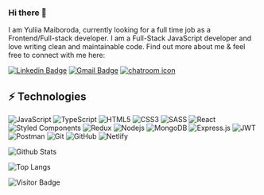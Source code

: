 ### Hi there 👋

I am Yuliia Maiboroda, currently looking for a full time job as a Frontend/Full-stack developer. I am a Full-Stack JavaScript developer and love writing clean and maintainable code. Find out more about me & feel free to connect with me here:

[![Linkedin Badge](https://img.shields.io/badge/-yuliiamaiboroda-blue?style=flat-square&logo=Linkedin&logoColor=white&link=https://www.linkedin.com/in/yuliiamaiboroda/)](https://www.linkedin.com/in/yuliiamaiboroda/)
[![Gmail Badge](https://img.shields.io/badge/-yyuulliiaa45@gmail.com-c14438?style=flat-square&logo=Gmail&logoColor=white&link=mailto:yyuulliiaa45@gmail.com)](mailto:yyuulliiaa45@gmail.com)
[![chatroom icon](https://patrolavia.github.io/telegram-badge/chat.png)](https://t.me/yulia_Maib)

## ⚡ Technologies
![JavaScript](https://img.shields.io/badge/-JavaScript-black?style=flat-square&logo=javascript)
![TypeScript](https://img.shields.io/badge/-TypeScript-007ACC?style=flat-square&logo=typescript)
![HTML5](https://img.shields.io/badge/-HTML5-E34F26?style=flat-square&logo=html5&logoColor=white)
![CSS3](https://img.shields.io/badge/-CSS3-1572B6?style=flat-square&logo=css3)
![SASS](https://img.shields.io/badge/SASS-hotpink.svg?style=for-the-badge&logo=SASS&logoColor=white)
![React](https://img.shields.io/badge/-React-black?style=flat-square&logo=react)
![Styled Components](https://img.shields.io/badge/styled--components-DB7093?style=for-the-badge&logo=styled-components&logoColor=white)
![Redux](https://img.shields.io/badge/redux-%23593d88.svg?style=for-the-badge&logo=redux&logoColor=white)
![Nodejs](https://img.shields.io/badge/-Nodejs-black?style=flat-square&logo=Node.js)
![MongoDB](https://img.shields.io/badge/-MongoDB-black?style=flat-square&logo=mongodb)
![Express.js](https://img.shields.io/badge/express.js-%23404d59.svg?style=for-the-badge&logo=express&logoColor=%2361DAFB)
![JWT](https://img.shields.io/badge/JWT-black?style=for-the-badge&logo=JSON%20web%20tokens)
![Postman](https://img.shields.io/badge/Postman-FF6C37?style=for-the-badge&logo=postman&logoColor=white)
![Git](https://img.shields.io/badge/-Git-black?style=flat-square&logo=git)
![GitHub](https://img.shields.io/badge/-GitHub-181717?style=flat-square&logo=github)
![Netlify](https://img.shields.io/badge/netlify-%23000000.svg?style=for-the-badge&logo=netlify&logoColor=#00C7B7)

![Github Stats](https://github-readme-stats.vercel.app/api?username=yuliiamaiboroda&count_private=true&show_icons=true&include_all_commits=true)


![Top Langs](https://github-readme-stats.vercel.app/api/top-langs/?username=yuliiamaiboroda&hide=TeX&layout=compact)

![Visitor Badge](https://visitor-badge.laobi.icu/badge?page_id=yuliiamaiboroda.yuliiamaiboroda)
<!--
**yuliiamaiboroda/yuliiamaiboroda** is a ✨ _special_ ✨ repository because its `README.md` (this file) appears on your GitHub profile.

Here are some ideas to get you started:

- 🔭 I’m currently working on ...
- 🌱 I’m currently learning ...
- 👯 I’m looking to collaborate on ...
- 🤔 I’m looking for help with ...
- 💬 Ask me about ...
- 📫 How to reach me: ...
- 😄 Pronouns: ...
- ⚡ Fun fact: ...
-->
